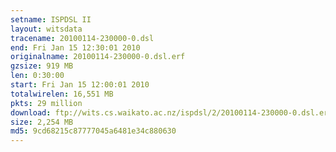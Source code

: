 ```yaml
---
setname: ISPDSL II
layout: witsdata
tracename: 20100114-230000-0.dsl
end: Fri Jan 15 12:30:01 2010
originalname: 20100114-230000-0.dsl.erf
gzsize: 919 MB
len: 0:30:00
start: Fri Jan 15 12:00:01 2010
totalwirelen: 16,551 MB
pkts: 29 million
download: ftp://wits.cs.waikato.ac.nz/ispdsl/2/20100114-230000-0.dsl.erf.gz
size: 2,254 MB
md5: 9cd68215c87777045a6481e34c880630
---
```

